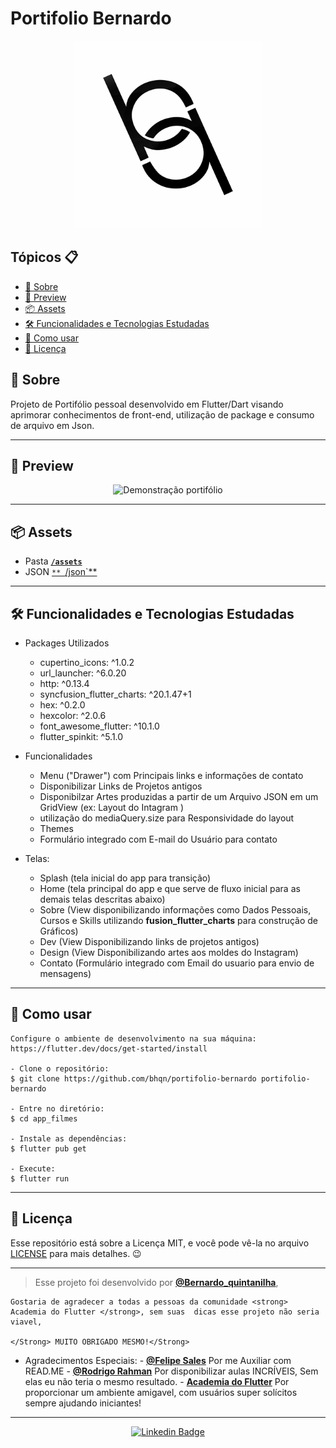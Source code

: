 # Portifolio Bernardo
<p align="center">
    <img src="model/images/logoo.png" width="300" alt="Logo"/>
</p>


<h2>Tópicos 📋</h2>

   <p>

   - [📖 Sobre](#-sobre)
   - [📱 Preview](#-preview)
   - [📦 Assets](#-assets)
   - [🛠️ Funcionalidades e Tecnologias Estudadas](#%EF%B8%8F-funcionalidades-e-tecnologias-estudadas)
   - [🤔 Como usar](#-como-usar)
   - [📝 Licença](#-licença)

   </p>
   
   <h2>📖 Sobre</h2>

<p>
  Projeto de Portifólio pessoal desenvolvido em Flutter/Dart visando aprimorar conhecimentos de front-end, utilização de package e consumo de arquivo em Json.
</p>

---


<h2>📱 Preview</h2>

   <p align="center">
      <img src="raw/giftela.gif" width="400" alt="Demonstração portifólio">
   </p>

---

<h2>📦 Assets</h2>


- Pasta <a href="https://github.com/bhqn/portifolio-bernardo/tree/FixForBug/model/images">**`/assets`**</a>
- JSON  <a href="https://github.com/bhqn/portifolio-bernardo/tree/FixForBug/lib/pages/designpage">`** `/json`**</a>


---   

<h2>🛠️ Funcionalidades e Tecnologias Estudadas</h2>
    
 - Packages Utilizados
    - cupertino_icons: ^1.0.2 
    - url_launcher: ^6.0.20
    - http: ^0.13.4
    - syncfusion_flutter_charts: ^20.1.47+1
    - hex: ^0.2.0
    - hexcolor: ^2.0.6
    - font_awesome_flutter: ^10.1.0
    - flutter_spinkit: ^5.1.0
    
    

- Funcionalidades
    - Menu ("Drawer") com Principais links e informações de contato
    - Disponibilizar Links de Projetos antigos
    - Disponibilzar Artes produzidas a partir de um Arquivo JSON em um GridView (ex: Layout do Intagram )
    - utilização do mediaQuery.size para Responsividade do layout
    - Themes
    - Formulário integrado com E-mail do Usuário para contato

- Telas: 
    - Splash (tela inicial do app para transição)
    - Home (tela principal do app e que serve de fluxo inicial para as demais telas descritas abaixo)
    - Sobre (View disponibilizando informações como Dados Pessoais, Cursos e Skills utilizando <strong>fusion_flutter_charts</strong> para construção de Gráficos)
    - Dev (View Disponibilizando links de projetos antigos)
    - Design (View Disponibilizando artes aos moldes do Instagram)
    - Contato (Formulário integrado com Email do usuario para envio de mensagens) 
   </p>

---

<h2>🤔 Como usar</h2>

   ```
   Configure o ambiente de desenvolvimento na sua máquina:
   https://flutter.dev/docs/get-started/install

   - Clone o repositório:
   $ git clone https://github.com/bhqn/portifolio-bernardo portifolio-bernardo

   - Entre no diretório:
   $ cd app_filmes

   - Instale as dependências:
   $ flutter pub get

   - Execute:
   $ flutter run
   ```

---

<h2>📝 Licença</h2>

<p>
   Esse repositório está sobre a Licença MIT, e você pode vê-la no arquivo <a href="https://github.com/felipecastrosales/app_filmes/blob/master/LICENSE">LICENSE</a> para mais detalhes. 😉
</p>

---

   >Esse projeto foi desenvolvido por **[@Bernardo_quintanilha](https://www.linkedin.com/in/bernardo-quintanilha-0baa84a4/)**, 
   
    Gostaria de agradecer a todas a pessoas da comunidade <strong> Academia do Flutter </strong>, sem suas  dicas esse projeto não seria viavel,
    
    </Strong> MUITO OBRIGADO MESMO!</Strong>
   
   - Agradecimentos Especiais:
    - **[@Felipe Sales](https://www.linkedin.com/in/felipecastrosales/)** Por me Auxiliar com READ.ME
    - **[@Rodrigo Rahman](https://br.linkedin.com/in/rodrigo-rahman)** Por disponibilizar aulas INCRÍVEIS, Sem elas eu não teria o mesmo resultado.
    - **[Academia do Flutter](https://hotmart.com/product/academia-do-flutter/O24924684W)** Por proporcionar um ambiente amigavel, com usuários super solícitos sempre     ajudando iniciantes!
   
   

---

   <div align="center">

   [![Linkedin Badge](https://img.shields.io/badge/-Felipe%20Sales-292929?style=flat-square&logo=Linkedin&logoColor=white&link=https://www.linkedin.com/in/bernardo-quintanilha-0baa84a4/)](https://www.linkedin.com/in/bernardo-quintanilha-0baa84a4/)

   </div>


